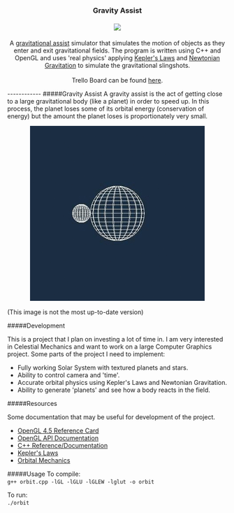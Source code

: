 <h3 align="center">
Gravity Assist<br><br>
<a href="https://circleci.com/gh/AlbertFaust/gravity-assist/tree/master">
<img src="https://circleci.com/gh/AlbertFaust/gravity-assist.svg?style=shield&circle-token=:circle-token" />
</a>

</h3>

<p align="center">
A <a href="https://en.wikipedia.org/wiki/Gravity_assist">gravitational assist</a> simulator that simulates the motion of objects as they enter and exit gravitational fields. The program is written using C++ and OpenGL and uses 'real physics' applying <a href="https://en.wikipedia.org/wiki/Kepler's_laws_of_planetary_motion">Kepler's Laws</a> and <a href="https://en.wikipedia.org/wiki/Newton's_law_of_universal_gravitation">Newtonian Gravitation</a> to simulate the gravitational slingshots.<br><br>
Trello Board can be found <a href="https://trello.com/b/IzK134h0/gravity-assist-general-board">here</a>. 
</p>
------------ 
#####Gravity Assist
A gravity assist is the act of getting close to a large gravitational body (like a planet) in order to speed up. In this process, the planet loses some of its orbital energy (conservation of energy) but the amount the planet loses is proportionately very small.
<p align="center">
<img src="https://raw.githubusercontent.com/AlbertFaust/gravity-assist/master/output2.gif"></br>
  
(This image is not the most up-to-date version)  
</p>

#####Development

This is a project that I plan on investing a lot of time in. I am very interested in Celestial Mechanics and want to work on a large Computer Graphics project. Some parts of the project I need to implement:

* Fully working Solar System with textured planets and stars.
* Ability to control camera and 'time'. 
* Accurate orbital physics using Kepler's Laws and Newtonian Gravitation.
* Ability to generate 'planets' and see how a body reacts in the field.

#####Resources

Some documentation that may be useful for development of the project. 

* <a href="https://www.opengl.org/sdk/docs/reference_card/opengl45-reference-card.pdf">OpenGL 4.5 Reference Card</a>
* <a href="http://docs.gl/">OpenGL API Documentation</a>
* <a href="http://en.cppreference.com/w/">C++ Reference/Documentation</a>
* <a href="http://hyperphysics.phy-astr.gsu.edu/hbase/kepler.html">Kepler's Laws</a>
* <a href="http://www.braeunig.us/space/orbmech.htm">Orbital Mechanics</a>

#####Usage
To compile:  
`g++ orbit.cpp -lGL -lGLU -lGLEW -lglut -o orbit`

To run:  
`./orbit`
